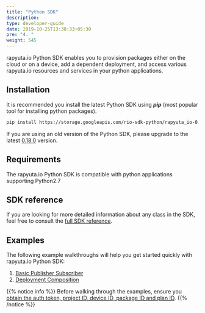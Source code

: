 ```yaml
---
title: "Python SDK"
description:
type: developer-guide
date: 2019-10-25T13:38:33+05:30
pre: "4. "
weight: 545
---
```

rapyuta.io Python SDK enables you to provision packages
either on the cloud or on a device, add a dependent
deployment, and access various rapyuta.io resources and
services in your python applications.

## Installation
It is recommended you install the latest Python SDK
using ***pip*** (most popular tool for installing
python packages).
```bash
pip install https://storage.googleapis.com/rio-sdk-python/rapyuta_io-0.18.0-py2-none-any.whl
```
If you are using an old version of the Python SDK, please upgrade to the latest
[0.18.0](https://storage.googleapis.com/rio-sdk-python/rapyuta_io-0.18.0-py2-none-any.whl)
version.

## Requirements
The rapyuta.io Python SDK is compatible with python
applications supporting Python2.7

## SDK reference
If you are looking for more detailed information about any class in the SDK, feel
free to consult the [full SDK reference](https://sdkdocs.apps.rapyuta.io/).

## Examples
The following example walkthroughs will help you get
started quickly with rapyuta.io Python SDK:

1. [Basic Publisher Subscriber](/developer-guide/tooling-automation/python-sdk/sample-walkthroughs/basic-pubsub/)
2. [Deployment Composition](/developer-guide/tooling-automation/python-sdk/sample-walkthroughs/deployment-composition/)

{{% notice info %}}
Before walking through the examples, ensure you [obtain the auth token, project ID, device ID, package ID and plan ID](/developer-guide/tooling-automation/python-sdk/sdk-tokens-parameters/).
{{% /notice %}}